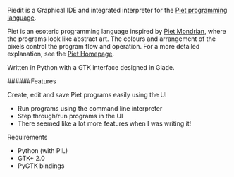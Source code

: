 Piedit is a Graphical IDE and integrated interpreter for the [Piet programming language](http://www.dangermouse.net/esoteric/piet.html).

Piet is an esoteric programming language inspired by [Piet Mondrian](http://en.wikipedia.org/wiki/Piet_Mondrian), where the programs look like abstract art. The colours and arrangement of the pixels control the program flow and operation. For a more detailed explanation, see the [Piet Homepage](http://www.dangermouse.net/esoteric/piet.html).

Written in Python with a GTK interface designed in Glade.

######Features

Create, edit and save Piet programs easily using the UI
- Run programs using the command line interpreter
- Step through/run programs in the UI
- There seemed like a lot more features when I was writing it!

Requirements

- Python (with PIL)
- GTK+ 2.0
- PyGTK bindings
